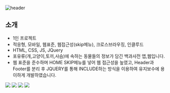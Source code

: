 ![header](https://capsule-render.vercel.app/api?type=venom&color=timeGradient&height=200&section=header&text=Mammalia&fontSize=90)

## 소개
* 1인 프로젝트
* 적응형, 모바일, 웹표준, 웹접근성(skip메뉴), 크로스브라우징, 인클루드
* HTML, CSS, JS, JQuery
* 포유류(개,고양이,토끼,사슴)에 속하는 동물들의 정보가 담긴 백과사전 앱,웹입니다.
* 웹 표준을 준수하며 HOME SKIP메뉴를 넣어 웹 접근성을 높였고, Header과 Footer를 분리 후 JQUERY를 통해 INCLUDE하는 방식을 이용하여 유지보수에 용이하게 개발하였습니다.

<img src="https://img.shields.io/badge/html5-E34F26?style=for-the-badge&logo=html5&logoColor=white"> <img src="https://img.shields.io/badge/css-1572B6?style=for-the-badge&logo=css3&logoColor=white"> <img src="https://img.shields.io/badge/javascript-F7DF1E?style=for-the-badge&logo=javascript&logoColor=black"> <img src="https://img.shields.io/badge/jquery-0769AD?style=for-the-badge&logo=jquery&logoColor=white">
